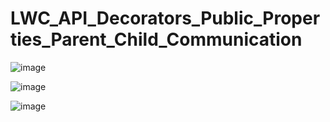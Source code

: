 # LWC_API_Decorators_Public_Properties_Parent_Child_Communication

![image](https://github.com/user-attachments/assets/a415ef7b-2643-40fd-9510-807c889079e2)

![image](https://github.com/user-attachments/assets/51d20dab-7545-4017-8f5a-bbf0ed3361e6)

![image](https://github.com/user-attachments/assets/7c460f43-82ab-47ef-b970-50c99147fe36)
